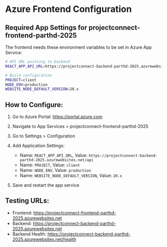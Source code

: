 # Azure Frontend Configuration

## Required App Settings for projectconnect-frontend-parthd-2025

The frontend needs these environment variables to be set in Azure App Service:

```bash
# API URL pointing to backend
REACT_APP_API_URL=https://projectconnect-backend-parthd-2025.azurewebsites.net/api

# Build configuration
PROJECT=client
NODE_ENV=production
WEBSITE_NODE_DEFAULT_VERSION=20.x
```

## How to Configure:

1. Go to Azure Portal: https://portal.azure.com
2. Navigate to App Services > projectconnect-frontend-parthd-2025
3. Go to Settings > Configuration
4. Add Application Settings:
   - Name: `REACT_APP_API_URL`, Value: `https://projectconnect-backend-parthd-2025.azurewebsites.net/api`
   - Name: `PROJECT`, Value: `client`
   - Name: `NODE_ENV`, Value: `production`
   - Name: `WEBSITE_NODE_DEFAULT_VERSION`, Value: `20.x`

5. Save and restart the app service

## Testing URLs:
- Frontend: https://projectconnect-frontend-parthd-2025.azurewebsites.net
- Backend: https://projectconnect-backend-parthd-2025.azurewebsites.net
- Backend Health: https://projectconnect-backend-parthd-2025.azurewebsites.net/health

